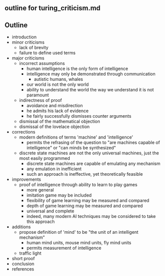## outline for turing_criticism.md
## Outline
 - introduction
 - minor criticisms
	 - lack of brevity
	 - failure to define used terms
 - major criticisms
	 - incorrect assumptions
		 - human intelligence is the only form of intelligence
		 - intelligence may only be demonstrated through communication
			 - autistic humans, whales
		 - our world is not the only world
		 - ability to understand the world the way we understand it is not paramount
	 - indirectness of proof
		 - avoidance and misdirection
		 - he admits his lack of evidence
		 - he fairly successfully dismisses counter arguments
	 - dismissal of the mathematical objection
	 - dismissal of the lovelace objection
 - corrections
	 - modern definitions of terms 'machine' and 'intelligence'
		 - permits the refrasing of the question to "are machines capable of intelligence" or "can minds be synthesized"
	 - discrete state machines are not the only universal machines, just the most easily programmed
		 - discrete state machines are capable of emulating any mechanism
		 - any emulation in inefficient
		 - such an approach is ineffective, yet theoretically feasible
 - improvements
	 - proof of intelligence through ability to learn to play games
		 - more general
		 - imitation game may be included
		 - flexibility of game learning may be measured and compared
		 - depth of game learning may be measured and compared
		 - universal and complete
		 - indeed, many modern AI techniques may be considered to take this approach
 - additions
	 - propose definition of 'mind' to be "the unit of an intelligent mechanism"
		 - human mind units, mouse mind units, fly mind units
		 - permits measurement of intelligence
	 - traffic light
 - short proof
 - conclusion
 - references
